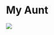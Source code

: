 # My Aunt

![](https://manhwasmut.com/uploads/thumbs/afa97352a7c0c64093b0cd7316cccd72.jpeg)

<!-- Prince Kaizen Namwali -->
